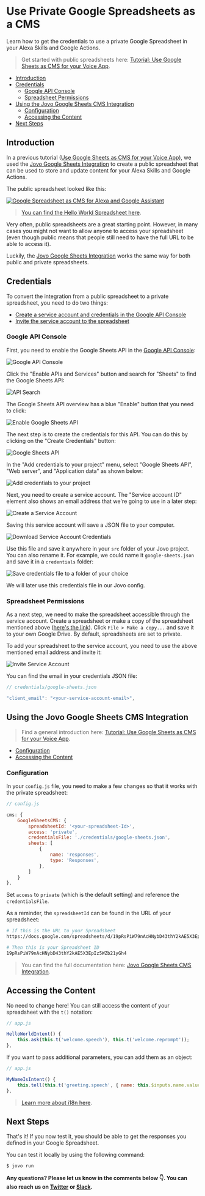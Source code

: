 # Use Private Google Spreadsheets as a CMS

Learn how to get the credentials to use a private Google Spreadsheet in your Alexa Skills and Google Actions.

> Get started with public spreadsheets here: [Tutorial: Use Google Sheets as CMS for your Voice App](https://www.jovo.tech/tutorials/google-sheets-cms).

* [Introduction](#introduction)
* [Credentials](#credentials)
   * [Google API Console](#google-api-console)
   * [Spreadsheet Permissions](#spreadsheet-permissions)
* [Using the Jovo Google Sheets CMS Integration](#using-the-jovo-google-sheets-cms-integration)
   * [Configuration](#configuration)
   * [Accessing the Content](#accessing-the-content)
* [Next Steps](#next-steps)



## Introduction

In a previous tutorial ([Use Google Sheets as CMS for your Voice App](https://www.jovo.tech/tutorials/google-sheets-cms)), we used the [Jovo Google Sheets Integration](https://www.jovo.tech/docs/cms/google-sheets) to create a public spreadsheet that can be used to store and update content for your Alexa Skills and Google Actions.

The public spreadsheet looked like this:

[![Google Spreadsheet as CMS for Alexa and Google Assistant](./img/google-spreadsheet-screenshot.jpg)](https://docs.google.com/spreadsheets/d/19pRsPiW79nAcHNybD43thY2kAE5X3EpIz5WZb21yGh4)

> [You can find the Hello World Spreadsheet here](https://docs.google.com/spreadsheets/d/19pRsPiW79nAcHNybD43thY2kAE5X3EpIz5WZb21yGh4).

Very often, public spreadsheets are a great starting point. However, in many cases you might not want to allow anyone to access your spreadsheet (even though public means that people still need to have the full URL to be able to access it).

Luckily, the [Jovo Google Sheets Integration](https://www.jovo.tech/docs/cms/google-sheets) works the same way for both public and private spreadsheets. 

## Credentials

To convert the integration from a public spreadsheet to a private spreadsheet, you need to do two things:

* [Create a service account and credentials in the Google API Console](#google-api-console)
* [Invite the service account to the spreadsheet](#spreadsheet-permissions)

### Google API Console

First, you need to enable the Google Sheets API in the [Google API Console](https://console.developers.google.com):

![Google API Console](./img/google-api-console.jpg)

Click the "Enable APIs and Services" button and search for "Sheets" to find the Google Sheets API:

![API Search](./img/api-search.jpg)

The Google Sheets API overview has a blue "Enable" button that you need to click:

![Enable Google Sheets API](./img/enable-google-sheets.jpg)

The next step is to create the credentials for this API. You can do this by clicking on the "Create Credentials" button:

![Google Sheets API](./img/google-sheets-api.jpg)

In the "Add credentials to your project" menu, select "Google Sheets API", "Web server", and "Application data" as shown below:

![Add credentials to your project](./img/add-credentials.jpg)

Next, you need to create a service account. The "Service account ID" element also shows an email address that we're going to use in a later step: 

![Create a Service Account](./img/create-service-account.jpg)

Saving this service account will save a JSON file to your computer.

![Download Service Account Credentials](./img/download-service-account-credentials.jpg)

Use this file and save it anywhere in your `src` folder of your Jovo project. You can also rename it. For example, we could name it `google-sheets.json` and save it in a `credentials` folder:

![Save credentials file to a folder of your choice](./img/credentials-folder.jpg)

We will later use this credentials file in our Jovo config.

### Spreadsheet Permissions

As a next step, we need to make the spreadsheet accessible through the service account. Create a spreadsheet or make a copy of the spreadsheet mentioned above ([here's the link](https://docs.google.com/spreadsheets/d/19pRsPiW79nAcHNybD43thY2kAE5X3EpIz5WZb21yGh4)). Click `File > Make a copy...` and save it to your own Google Drive. By default, spreadsheets are set to private.

To add your spreadsheet to the service account, you need to use the above mentioned email address and invite it:

![Invite Service Account](./img/invite-service-account.jpg)

You can find the email in your credentials JSON file:

```javascript
// credentials/google-sheets.json

"client_email": "<your-service-account-email>",
```


## Using the Jovo Google Sheets CMS Integration

> Find a general introduction here: [Tutorial: Use Google Sheets as CMS for your Voice App](https://www.jovo.tech/tutorials/google-sheets-cms).

* [Configuration](#configuration)
* [Accessing the Content](#accessing-the-content)


### Configuration

In your `config.js` file, you need to make a few changes so that it works with the private spreadsheet:

```javascript
// config.js

cms: {
    GoogleSheetsCMS: {
        spreadsheetId: '<your-spreadsheet-Id>',
        access: 'private',
        credentialsFile: './credentials/google-sheets.json',
        sheets: [
            {
                name: 'responses',
                type: 'Responses',
            },
        ]
    }
},
```

Set `access` to `private` (which is the default setting) and reference the `credentialsFile`.

As a reminder, the `spreadsheetId` can be found in the URL of your spreadsheet:

```sh
# If this is the URL to your Spreadsheet
https://docs.google.com/spreadsheets/d/19pRsPiW79nAcHNybD43thY2kAE5X3EpIz5WZb21yGh4/edit?usp=sharing

# Then this is your Spreadsheet ID
19pRsPiW79nAcHNybD43thY2kAE5X3EpIz5WZb21yGh4
```

> You can find the full documentation here: [Jovo Google Sheets CMS Integration](https://www.jovo.tech/docs/cms/google-sheets).

## Accessing the Content

No need to change here! You can still access the content of your spreadsheet with the `t()` notation:

```javascript
// app.js

HelloWorldIntent() {
    this.ask(this.t('welcome.speech'), this.t('welcome.reprompt'));
},
```

If you want to pass additional parameters, you can add them as an object:

```javascript
// app.js

MyNameIsIntent() {
    this.tell(this.t('greeting.speech', { name: this.$inputs.name.value }));
},
```

> [Learn more about i18n here](https://www.jovo.tech/docs/output/i18n).


## Next Steps

That's it! If you now test it, you should be able to get the responses you defined in your Google Spreadsheet.

You can test it locally by using the following command:

```sh
$ jovo run
```


**Any questions? Please let us know in the comments below 👇. You can also reach us on [Twitter](https://twitter.com/jovotech) or [Slack](https://www.jovo.tech/slack).**

<!--[metadata]: { "description": "Learn how to get the credentials to use a private Google Spreadsheet in your Alexa Skills and Google Actions.", "author": "jan-koenig", "tags": "Google Sheets, CMS", "og-image": "https://www.jovo.tech/img/tutorials/google-sheets-cms/google-sheets-cms.jpg" }-->
